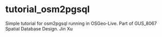 # tutorial_osm2pgsql
Simple tutorial for osm2pgsql running in OSGeo-Live. Part of GUS_8067 Spatial Database Design. Jin Xu
